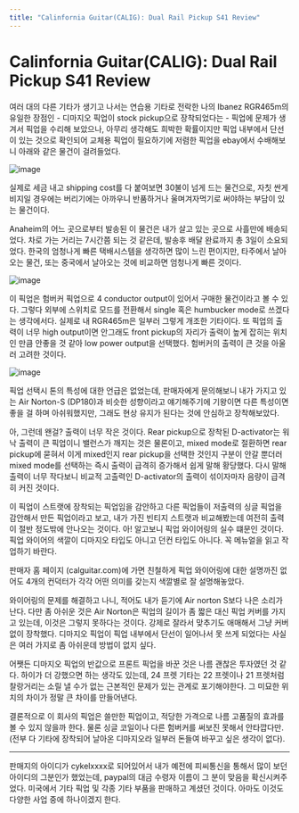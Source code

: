 ```yaml
---
title: "Calinfornia Guitar(CALIG): Dual Rail Pickup S41 Review"
---
```

# Calinfornia Guitar(CALIG): Dual Rail Pickup S41 Review


여러 대의 다른 기타가 생기고 나서는 연습용 기타로 전락한 나의 Ibanez RGR465m의 유일한 장점인 - 디마지오 픽업이 stock pickup으로 장착되었다는 - 픽업에 문제가 생겨서 픽업을 수리해 보았으나, 아무리 생각해도 희박한 확률이지만 픽업 내부에서 단선이 있는 것으로 확인되어 교체용 픽업이 필요하기에 저렴한 픽업을 ebay에서 수배해보니 아래와 같은 물건이 걸려들었다. 




![image](ff7ffa4e1865b232f3a3bf977d4d5e75.png)




실제로 세금 내고 shipping cost를 다 붙여보면 30불이 넘게 드는 물건으로, 자칫 싼게 비지일 경우에는 버리기에는 아까우니 반품하거나 울며겨자먹기로 써야하는 부담이 있는 물건이다. 




Anaheim의 어느 곳으로부터 발송된 이 물건은 내가 살고 있는 곳으로 사흘만에 배송되었다. 차로 가는 거리는 7시간쯤 되는 것 같은데, 발송후 배달 완료까지 총 3일이 소요되었다. 한국의 엄청나게 빠른 택배시스템을 생각하면 많이 느린 편이지만, 타주에서 날아오는 물건, 또는 중국에서 날아오는 것에 비교하면 엄청나게 빠른 것이다. 



![image](a6d5ba3dcafc8ad9fd741c74d2e837dc.jpg)







이 픽업은 험버커 픽업으로 4 conductor output이 있어서 구매한 물건이라고 볼 수 있다. 그렇다 외부에 스위치로 모드를 전환해서 single 혹은 humbucker mode로 쓰겠다는 생각에서다. 실제로 내 RGR465m은 일부러 그렇게 개조한 기타이다. 또 픽업의 출력이 너무 high output이면 안그래도 front pickup의 자리가 출력이 높게 잡히는 위치인 만큼 안좋을 것 같아 low power output을 선택했다. 험버커의 출력이 큰 것을 아울러 고려한 것이다. 



![image](ba2f22880c7e84e0624b3c0dc14d006d.jpg)




픽업 선택시 톤의 특성에 대한 언급은 없었는데, 판매자에게 문의해보니 내가 가지고 있는 Air Norton-S (DP180)과 비슷한 성향이라고 얘기해주기에 기왕이면 다른 특성이면 좋을 걸 하며 아쉬워했지만, 그래도 현상 유지가 된다는 것에 안심하고 장착해보았다.




아, 그런데 왠걸? 출력이 너무 작은 것이다. Rear pickup으로 장착된 D-activator는 워낙 출력이 큰 픽업이니 밸런스가 깨지는 것은 물론이고, mixed mode로 절환하면 rear pickup에 묻혀서 이게 mixed인지 rear pickup을 선택한 것인지 구분이 안갈 뿐더러 mixed mode를 선택하는 즉시 출력이 급격히 증가해서 쉽게 말해 황당했다. 다시 말해 출력이 너무 작다보니 비교적 고출력인 D-activator의 출력이 섞이자마자 음량이 급격히 커진 것이다.




이 픽업이 스트랫에 장착되는 픽업임을 감안하고 다른 픽업들이 저출력의 싱글 픽업을 감안해서 만든 픽업이라고 보고, 내가 가진 빈티지 스트랫과 비교해봤는데 여전히 출력이 절반 정도밖에 안나오는 것이다. 아! 알고보니 픽업 와이어링의 실수 떄문인 것이다. 픽업 와이어의 색깔이 디마지오 타입도 아니고 던컨 타입도 아니다. 꼭 메뉴얼을 읽고 작업하기 바란다. 




판매자 홈 페이지 (calguitar.com)에 가면 친철하게 픽업 와이어링에 대한 설명까진 없어도 4개의 컨덕터가 각각 어떤 의미를 갖는지 색깔별로 잘 설명해놓았다.




와이어링의 문제를 해결하고 나니, 적어도 내가 듣기에 Air norton S보다 나은 소리가 난다. 다만 좀 아쉬운 것은 Air Norton은 픽업의 길이가 좀 짧은 대신 픽업 커버를 가지고 있는데, 이것은 그렇지 못하다는 것이다. 강제로 잘라서 맞추기도 애매해서 그냥 커버 없이 장착했다. 디마지오 픽업이 픽업 내부에서 단선이 일어나서 못 쓰게 되었다는 사실은 여러 가지로 좀 아쉬운데 방법이 없지 싶다.




어쨋든 디마지오 픽업의 반값으로 프론트 픽업을 바꾼 것은 나름 괜찮은 투자였던 것 같다. 하이가 더 강했으면 하는 생각도 있는데, 24 프렛 기타는 22 프렛이나 21 프렛처럼 찰랑거리는 소릴 낼 수가 없는 근본적인 문제가 있는 관계로 포기해야한다. 그 미묘한 위치의 차이가 정말 큰 차이를 만들어낸다. 




결론적으로 이 회사의 픽업은 쓸만한 픽업이고, 적당한 가격으로 나름 고품질의 효과를 볼 수 있지 않을까 한다. 물론 싱글 코일이나 다른 험버커를 써보진 못해서 안타깝다만. (전부 다 기타에 장착되어 날아온 디마지오라 일부러 돈들여 바꾸고 싶은 생각이 없다).




---

판매지의 아이디가 cykelxxxx로 되어있어서 내가 예전에 피씨통신을 통해서 많이 보던 아이디의 그분인가 했었는데, paypal의 대금 수령자 이름이 그 분이 맞음을 확신시켜주었다. 미국에서 기타 픽업 및 각종 기타 부품을 판매하고 계셨던 것이다. 아마도 이것도 다양한 사업 중에 하나이겠지 한다.








